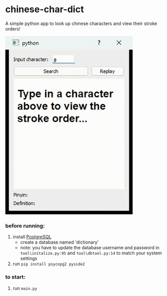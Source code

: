 # chinese-char-dict
A simple python app to look up chinese characters and view their stroke orders!

![Exmaple](example.gif)

### before running: 

1. install [PostgreSQL](https://www.postgresql.org/download/)
    - create a database named 'dictionary'
    - note: you have to update the database username and password in `tool\initalize.py:95` and `tool\dbtool.py:14` to match your system settings
2. run `pip install psycopg2 pyside2`

### to start:

1. run `main.py`
